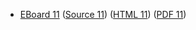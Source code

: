 * [EBoard 11](../eboards/eboard.11.html)
  ([Source 11](../eboards/eboard.11.md))
  ([HTML 11](../eboards/eboard.11.html))
  ([PDF 11](../eboards/eboard.11.pdf))
        
